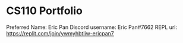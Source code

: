 # CS110 Portfolio
Preferred Name: Eric Pan
Discord username: Eric Pan#7662
REPL url: https://replit.com/join/ywmyhbtliw-ericpan7